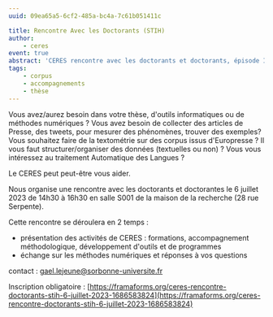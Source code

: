 ```yaml
---
uuid: 09ea65a5-6cf2-485a-bc4a-7c61b051411c

title: Rencontre Avec les Doctorants (STIH)
author:
    - ceres
event: true
abstract: 'CERES rencontre avec les doctorants et doctorants, épisode I : STIH'
tags:
    - corpus
    - accompagnements
    - thèse
---
```


Vous avez/aurez besoin dans votre thèse, d'outils informatiques ou de méthodes numériques ? Vous avez besoin de collecter des articles de Presse, des tweets, pour mesurer des phénomènes, trouver des exemples? Vous souhaitez faire de la textométrie sur des corpus issus d'Europresse ? Il vous faut structurer/organiser des données (textuelles ou non) ? Vous vous intéressez au traitement Automatique des Langues ?

Le CERES peut peut-être vous aider.

Nous organise une rencontre avec les doctorants et doctorantes le 6 juillet 2023 de 14h30 à 16h30 en salle S001 de la maison de la recherche (28 rue Serpente).

Cette rencontre se déroulera en 2 temps :

- présentation des activités de CERES : formations, accompagnement méthodologique, développement d'outils et de programmes
- échange sur les méthodes numériques et réponses à vos questions

contact : gael.lejeune@sorbonne-universite.fr

Inscription obligatoire : [https://framaforms.org/ceres-rencontre-doctorants-stih-6-juillet-2023-1686583824](https://framaforms.org/ceres-rencontre-doctorants-stih-6-juillet-2023-1686583824)
